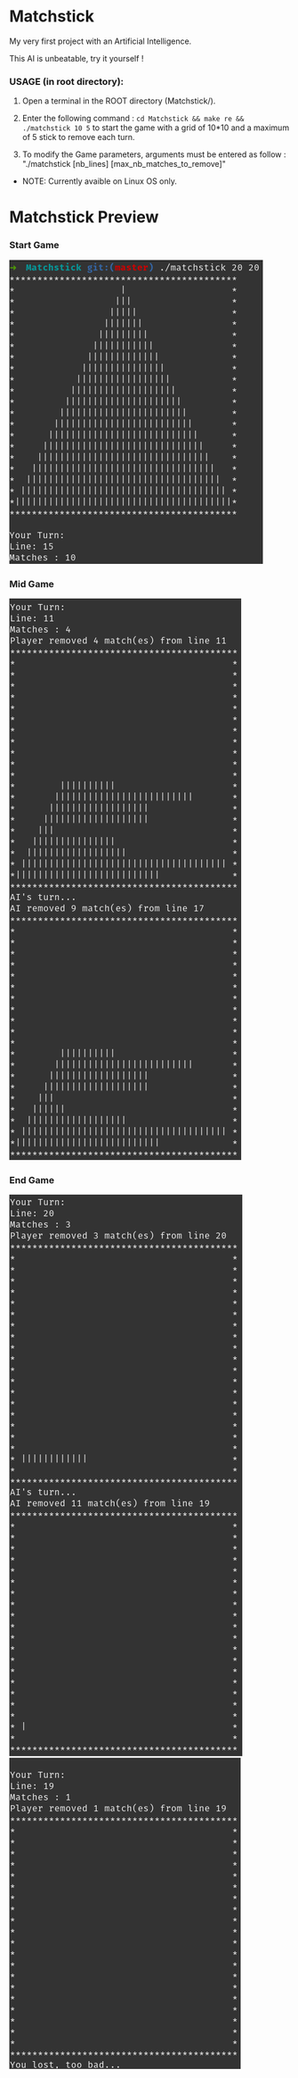 # Matchstick
My very first project with an Artificial Intelligence.

This AI is unbeatable, try it yourself ! 

### USAGE (in root directory):

1. Open a terminal in the ROOT directory (Matchstick/).

2. Enter the following command : `cd Matchstick && make re && ./matchstick 10 5` 
    to start the game with a grid of 10*10 and a maximum of 5 stick to remove each turn.

3. To modify the Game parameters, arguments must be entered as follow : 
    "./matchstick [nb_lines] [max_nb_matches_to_remove]"

- NOTE: 
Currently avaible on Linux OS only.

# Matchstick Preview
### Start Game
![Matchstick](ScreenShots/Matchstick_00.png)

### Mid Game
![Matchstick](ScreenShots/Matchstick_04.png)

### End Game
![Matchstick](ScreenShots/Matchstick_05.png)
![Matchstick](ScreenShots/Matchstick_06.png)